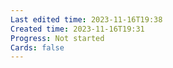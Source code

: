 ```yaml
---
Last edited time: 2023-11-16T19:38
Created time: 2023-11-16T19:31
Progress: Not started
Cards: false
---
```

